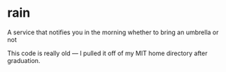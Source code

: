 rain
====

A service that notifies you in the morning whether to bring an umbrella or not

This code is really old &mdash; I pulled it off of my MIT home directory after graduation.
